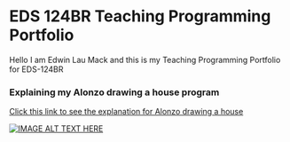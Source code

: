 # EDS 124BR Teaching Programming Portfolio

Hello I am Edwin Lau Mack and this is my Teaching Programming Portfolio for EDS-124BR

### Explaining my Alonzo drawing a house program

[Click this link to see the explanation for Alonzo drawing a house](https://youtu.be/YkotD7GQNl8)

[![IMAGE ALT TEXT HERE](http://img.youtube.com/vi/YOUTUBE_VIDEO_ID_HERE/0.jpg)](http://www.youtube.com/watch?v=YOUTUBE_VIDEO_ID_HERE)

